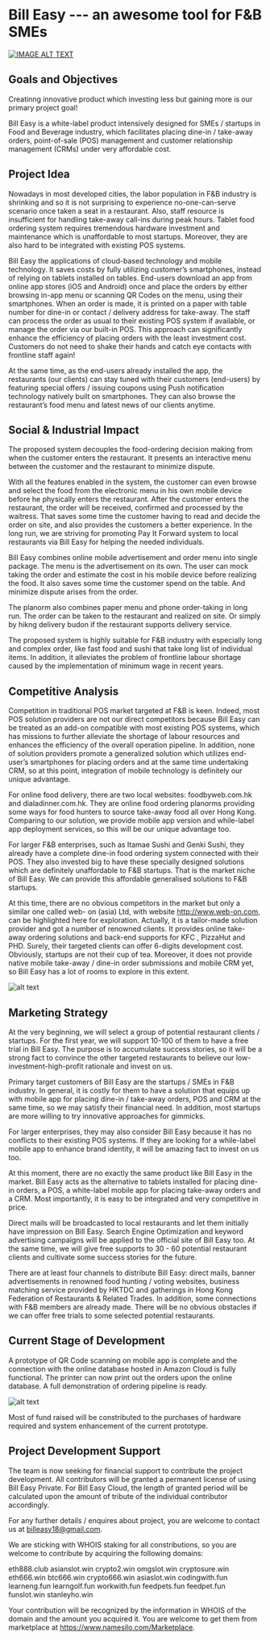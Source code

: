 # Bill Easy --- an awesome tool for F&B SMEs

[![IMAGE ALT TEXT](http://img.youtube.com/vi/YvzdNbAkFgY/0.jpg)](https://youtu.be/YvzdNbAkFgY "Video demo")

## Goals and Objectives

Creatinng innovative product which investing less but gaining more is our primary project goal!  
 
Bill Easy is a white-label product intensively designed for SMEs / startups in Food and Beverage industry, which facilitates placing dine-in / take-away orders, point-of-sale (POS) management and customer relationship management (CRMs) under very affordable cost.  

## Project Idea

Nowadays in most developed cities, the labor population in F&B industry is shrinking and so it is not surprising to experience no-one-can-serve scenario once taken a seat in a restaurant. Also, staff resource is insufficient for handling take-away call-ins during peak hours. Tablet food ordering system requires tremendous hardware investment and maintenance which is unaffordable to most startups. Moreover, they are also hard to be integrated with existing POS systems.

Bill Easy the applications of cloud-based technology and mobile technology. It saves costs by fully utilizing customer’s smartphones, instead of relying on tablets installed on tables. End-users download an app from online app stores (iOS and Android) once and place the orders by either browsing in-app menu or scanning QR Codes on the menu, using their smartphones. When an order is made, it is printed on a paper with table number for dine-in or contact / delivery address for take-away. The staff can process the order as usual to their existing POS system if available, or manage the order via our built-in POS. This approach can significantly enhance the efficiency of placing orders with the least investment cost. Customers do not need to shake their hands and catch eye contacts with frontline staff again! 

At the same time, as the end-users already installed the app, the restaurants (our clients) can stay tuned with their customers (end-users) by featuring special offers / issuing coupons using Push notification technology natively built on smartphones. They can also browse the restaurant’s food menu and latest news of our clients anytime. 

## Social & Industrial Impact

The proposed system decouples the food-ordering decision making from when the customer enters the restaurant. It presents an interactive menu between the customer and the restaurant to minimize dispute.

With all the features enabled in the system, the customer can even browse and select the food from the electronic menu in his own mobile device before he physically enters the restaurant. After the customer enters the restaurant, the order will be received, confirmed and processed by the waitress. That saves some time the customer having to read and decide the order on site, and also provides the customers a better experience. In the long run, we are striving for promoting Pay It Forward system to local restaurants via Bill Easy for helping the needed individuals.

Bill Easy combines online mobile advertisement and order menu into single package. The menu is the advertisement on its own. The user can mock taking the order and estimate the cost in his mobile device before realizing the food. It also saves some time the customer spend on the table. And minimize dispute arises from the order.

The planorm also combines paper menu and phone order-taking in long run. The order can be taken to the restaurant and realized on site. Or simply by hikng delivery budon if the restaurant supports delivery service.

The proposed system is highly suitable for F&B industry with especially long and complex order, like fast food and sushi that take long list of individual items. In addition, it alleviates the problem of frontline labour shortage caused by the implementation of minimum wage in recent years.

## Competitive Analysis

Competition in traditional POS market targeted at F&B is keen. Indeed, most POS solution providers are not our direct competitors because Bill Easy can be treated as an add-on compatible with most existing POS systems, which has missions to further alleviate the shortage of labour resources and enhances the efficiency of the overall operation pipeline. In addition, none of solution providers promote a generalized solution which utilizes end-user’s smartphones for placing orders and at the same time undertaking CRM, so at this point, integration of mobile technology is definitely our unique advantage.

For online food delivery, there are two local websites: foodbyweb.com.hk and dialadinner.com.hk. They are online food ordering planorms providing some ways for food hunters to source take-away food all over Hong Kong. Comparing to our solution, we provide mobile app version and while-label app deployment services, so this will be our unique advantage too. 
 
For larger F&B enterprises, such as Itamae Sushi and Genki Sushi, they already have a complete dine-in food ordering system connected with their POS. They also invested big to have these specially designed solutions which are definitely unaffordable to F&B startups. That is the market niche of Bill Easy. We can provide this affordable generalised solutions to F&B startups. 

At this time, there are no obvious competitors in the market but only a similar one called web- on (asia) Ltd, with website http://www.web-on.com, can be highlighted here for exploration. Actually, it is a tailor-made solution provider and got a number of renowned clients. It provides online take-away ordering solutions and back-end supports for KFC , PizzaHut and PHD. Surely, their targeted clients can offer 6-digits development cost. Obviously, startups are not their cup of tea. Moreover, it does not provide native mobile take-away / dine-in order submissions and mobile CRM yet, so Bill Easy has a lot of rooms to explore in this extent.

![alt text](https://github.com/billeasy/pos/blob/master/images/swot.png "Prototype ready")

## Marketing Strategy

At the very beginning, we will select a group of potential restaurant clients / startups. For the first year, we will support 10-100 of them to have a free trial in Bill Easy. The purpose is to accumulate success stories, so it will be a strong fact to convince the other targeted restaurants to believe our low-investment-high-profit rationale and invest on us. 

Primary target customers of Bill Easy are the startups / SMEs in F&B industry. In general, it is costly for them to have a solution that equips up with mobile app for placing dine-in / take-away orders, POS and CRM at the same time, so we may satisfy their financial need. In addition, most startups are more willing to try innovative approaches for gimmicks. 
 
For larger enterprises, they may also consider Bill Easy because it has no conflicts to their existing POS systems. If they are looking for a while-label mobile app to enhance brand identity, it will be amazing fact to invest on us too.

At this moment, there are no exactly the same product like Bill Easy in the market. Bill Easy acts as the alternative to tablets installed for placing dine-in orders, a POS, a white-label mobile app for placing take-away orders and a CRM. Most importantly, it is easy to be integrated and very competitive in price. 

Direct mails will be broadcasted to local restaurants and let them initially have impression on Bill Easy. Search Engine Optimization and keyword advertising campaigns will be applied to the official site of Bill Easy too. At the same time, we will give free supports to 30 - 60 potential restaurant clients and cultivate some success stories for the future.

There are at least four channels to distribute Bill Easy: direct mails, banner advertisements in renowned food hunting / voting websites, business matching service provided by HKTDC and gatherings in Hong Kong Federation of Restaurants & Related Trades. In addition, some connections with F&B members are already made. There will be no obvious obstacles if we can offer free trials to some selected potential restaurants. 

## Current Stage of Development 

A prototype of QR Code scanning on mobile app is complete and the connection with the online database hosted in Amazon Cloud is fully functional. The printer can now print out the orders upon the online database. A full demonstration of ordering pipeline is ready.

![alt text](https://github.com/billeasy/pos/blob/master/images/snap.png "Prototype ready")

Most of fund raised will be constributed to the purchases of hardware required and system enhancement of the current prototype. 

## Project Development Support

The team is now seeking for financial support to contribute the project development. All contributors will be granted a permanent license of using Bill Easy Private. For Bill Easy Cloud, the length of granted period will be calculated upon the amount of tribute of the individual contributor accordingly. 

For any further details / enquires about project, you are welcome to contact us at billeasy18@gmail.com.

We are sticking with WHOIS staking for all constributions, so you are welcome to contribute by acquiring the following domains:

eth888.club
asianslot.win
crypto2.win
omgslot.win
cryptosure.win
eth666.win
btc666.win
crypto666.win
asiaslot.win
codingwith.fun
learneng.fun
learngolf.fun
workwith.fun
feedpets.fun
feedpet.fun
funslot.win
stanleyho.win

Your contribution will be recognized by the information in WHOIS of the domain and the amount you acquired it. You are welcome to get them from marketplace at https://www.namesilo.com/Marketplace.



